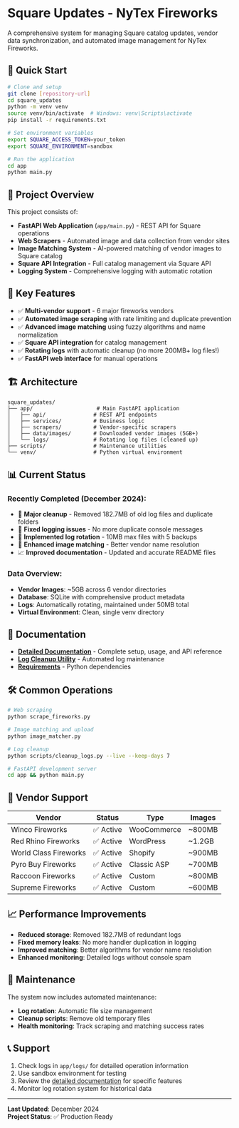 # Square Updates - NyTex Fireworks

A comprehensive system for managing Square catalog updates, vendor data synchronization, and automated image management for NyTex Fireworks.

## 🚀 Quick Start

```bash
# Clone and setup
git clone [repository-url]
cd square_updates
python -m venv venv
source venv/bin/activate  # Windows: venv\Scripts\activate
pip install -r requirements.txt

# Set environment variables
export SQUARE_ACCESS_TOKEN=your_token
export SQUARE_ENVIRONMENT=sandbox

# Run the application
cd app
python main.py
```

## 📁 Project Overview

This project consists of:

- **FastAPI Web Application** (`app/main.py`) - REST API for Square operations
- **Web Scrapers** - Automated image and data collection from vendor sites
- **Image Matching System** - AI-powered matching of vendor images to Square catalog
- **Square API Integration** - Full catalog management via Square API
- **Logging System** - Comprehensive logging with automatic rotation

## 🎯 Key Features

- ✅ **Multi-vendor support** - 6 major fireworks vendors
- ✅ **Automated image scraping** with rate limiting and duplicate prevention
- ✅ **Advanced image matching** using fuzzy algorithms and name normalization
- ✅ **Square API integration** for catalog management
- ✅ **Rotating logs** with automatic cleanup (no more 200MB+ log files!)
- ✅ **FastAPI web interface** for manual operations

## 🏗️ Architecture

```
square_updates/
├── app/                    # Main FastAPI application
│   ├── api/               # REST API endpoints
│   ├── services/          # Business logic
│   ├── scrapers/          # Vendor-specific scrapers
│   ├── data/images/       # Downloaded vendor images (5GB+)
│   └── logs/              # Rotating log files (cleaned up)
├── scripts/               # Maintenance utilities
└── venv/                  # Python virtual environment
```

## 📊 Current Status

### Recently Completed (December 2024):
- 🧹 **Major cleanup** - Removed 182.7MB of old log files and duplicate folders
- 🔧 **Fixed logging issues** - No more duplicate console messages
- 📝 **Implemented log rotation** - 10MB max files with 5 backups
- 🎯 **Enhanced image matching** - Better vendor name resolution
- 📈 **Improved documentation** - Updated and accurate README files

### Data Overview:
- **Vendor Images**: ~5GB across 6 vendor directories
- **Database**: SQLite with comprehensive product metadata
- **Logs**: Automatically rotating, maintained under 50MB total
- **Virtual Environment**: Clean, single venv directory

## 🔗 Documentation

- **[Detailed Documentation](app/README.md)** - Complete setup, usage, and API reference
- **[Log Cleanup Utility](scripts/cleanup_logs.py)** - Automated log maintenance
- **[Requirements](requirements.txt)** - Python dependencies

## 🛠️ Common Operations

```bash
# Web scraping
python scrape_fireworks.py

# Image matching and upload
python image_matcher.py

# Log cleanup
python scripts/cleanup_logs.py --live --keep-days 7

# FastAPI development server
cd app && python main.py
```

## 🎯 Vendor Support

| Vendor | Status | Type | Images |
|--------|--------|------|--------|
| Winco Fireworks | ✅ Active | WooCommerce | ~800MB |
| Red Rhino Fireworks | ✅ Active | WordPress | ~1.2GB |
| World Class Fireworks | ✅ Active | Shopify | ~900MB |
| Pyro Buy Fireworks | ✅ Active | Classic ASP | ~700MB |
| Raccoon Fireworks | ✅ Active | Custom | ~800MB |
| Supreme Fireworks | ✅ Active | Custom | ~600MB |

## 📈 Performance Improvements

- **Reduced storage**: Removed 182.7MB of redundant logs
- **Fixed memory leaks**: No more handler duplication in logging
- **Improved matching**: Better algorithms for vendor name resolution
- **Enhanced monitoring**: Detailed logs without console spam

## 🔧 Maintenance

The system now includes automated maintenance:
- **Log rotation**: Automatic file size management
- **Cleanup scripts**: Remove old temporary files
- **Health monitoring**: Track scraping and matching success rates

## 📞 Support

1. Check logs in `app/logs/` for detailed operation information
2. Use sandbox environment for testing
3. Review the [detailed documentation](app/README.md) for specific features
4. Monitor log rotation system for historical data

---

**Last Updated**: December 2024  
**Project Status**: ✅ Production Ready 